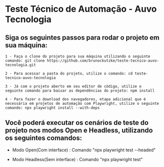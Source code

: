 # Teste Técnico de Automação - Auvo Tecnologia

## Siga os seguintes passos para rodar o projeto em sua máquina:
    1 - Faça o clone do projeto para sua máquina utilizando o seguinte comando: git clone https://github.com/brunockutzke/teste-tecnico-auvo-tecnologia.git
    
    2 - Para acessar a pasta do projeto, utilize o comando: cd teste-tecnico-auvo-tecnologia
    
    3 - Já com o projeto aberto em seu editor de código, utilize o seguinte comando para baixar as dependências do projeto: npm install 

    4 - Para fazer o download dos navegadores, etapa adicional que é necessária em projetos de automação com Playwright, utilize o seguinte comando: npx playwright install --with-deps

## Você poderá executar os cenários de teste do projeto nos modos Open e Headless, utilizando os seguintes comandos:
  - Modo Open(Com interface) : Comando "npx playwright test --headed"
     
  - Modo Headless(Sem interface) : Comando "npx playwright test"  

